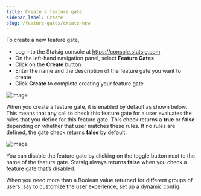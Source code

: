 ```yaml
---
title: Create a feature gate
sidebar_label: Create
slug: /feature-gates/create-new
---
```


To create a new feature gate, 
- Log into the Statsig console at https://console.statsig.com 
- On the left-hand navigation panel, select **Feature Gates**
- Click on the **Create** button
- Enter the name and the description of the feature gate you want to create
- Click **Create** to complete creating your feature gate

 ![image](https://user-images.githubusercontent.com/1315028/129071275-d8e2a0da-c71d-4d96-8cbb-b83113597367.png)
 
When you create a feature gate, it is enabled by default as shown below. This means that any call to check this feature gate for a user evaluates the rules that you define for this feature gate. This check returns a **true** or **false** depending on whether that user matches these rules. If no rules are defined, the gate check returns **false** by default.
 
![image](https://user-images.githubusercontent.com/1315028/129071741-8bace745-f9e1-49c5-b563-7d4241bf8704.png)

You can disable the feature gate by clicking on the toggle button next to the name of the feature gate. Statsig always returns **false** when you check a feature gate that’s disabled. 

When you need more than a Boolean value returned for different groups of users, say to customize the user experience, set up a [dynamic config](/dynamic-config). 
